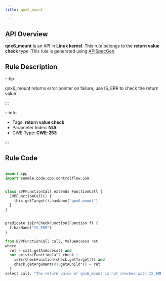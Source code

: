 ```yaml
---
title: qnx6_mount

---
```



## API Overview
**qnx6_mount** is an API in **Linux kernel**. This rule belongs to the **return value check** type. This rule is generated using [APISpecGen](../../tools/APISpecGen).
## Rule Description

:::tip

qnx6_mount returns error pointer on failure, use IS_ERR to check the return value

:::

:::info

- Tags: **return value check**
- Parameter Index: **N/A**
- CWE Type: **CWE-253**

:::

## Rule Code
```python

import cpp
import semmle.code.cpp.controlflow.SSA


class EVPFunctionCall extends FunctionCall {
  EVPFunctionCall() {
    this.getTarget().hasName("qnx6_mount")
  }
}


predicate isErrCheckFunction(Function f) {
  f.hasName("IS_ERR") 
}

from EVPFunctionCall call, ValueAccess ret
where
  ret = call.getAnAccess() and
  not exists(FunctionCall check |
    isErrCheckFunction(check.getTarget()) and
    check.getArgument(0).getAChild*() = ret
  )
select call, "The return value of qnx6_mount is not checked with IS_ERR."
    
```
